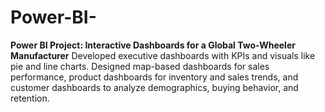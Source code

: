 # Power-BI-
**Power BI Project: Interactive Dashboards for a Global Two-Wheeler Manufacturer**   Developed executive dashboards with KPIs and visuals like pie and line charts. Designed map-based dashboards for sales performance, product dashboards for inventory and sales trends, and customer dashboards to analyze demographics, buying behavior, and retention.

